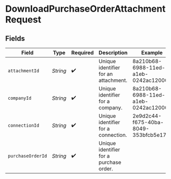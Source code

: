 # DownloadPurchaseOrderAttachmentRequest


## Fields

| Field                                   | Type                                    | Required                                | Description                             | Example                                 |
| --------------------------------------- | --------------------------------------- | --------------------------------------- | --------------------------------------- | --------------------------------------- |
| `attachmentId`                          | *String*                                | :heavy_check_mark:                      | Unique identifier for an attachment.    | 8a210b68-6988-11ed-a1eb-0242ac120002    |
| `companyId`                             | *String*                                | :heavy_check_mark:                      | Unique identifier for a company.        | 8a210b68-6988-11ed-a1eb-0242ac120002    |
| `connectionId`                          | *String*                                | :heavy_check_mark:                      | Unique identifier for a connection.     | 2e9d2c44-f675-40ba-8049-353bfcb5e171    |
| `purchaseOrderId`                       | *String*                                | :heavy_check_mark:                      | Unique identifier for a purchase order. |                                         |